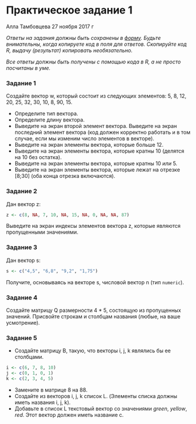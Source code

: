 Практическое задание 1
================
Алла Тамбовцева
27 ноября 2017 г

*Ответы на задания должны быть сохранены в [форму](https://goo.gl/forms/5q0DLc2WTRXRt7It1). Будьте внимательны, когда копируете код в поля для ответов. Скопируйте код R, выдачу (результат) копировать необязательно.*

*Все ответы должны быть получены с помощью кода в R, а не просто посчитаны в уме.*


### Задание 1

Создайте вектор w, который состоит из следующих элементов: 5, 8, 12, 20, 25, 32, 30, 10, 8, 90, 15.

-   Определите тип вектора.
-   Определите длину вектора.
-   Выведите на экран второй элемент вектора. Выведите на экран последний элемент вектора (код должен корректно работать и в том случае, если мы изменим число элементов в векторе).
-	Выведите на экран элементы вектора, которые больше 12.
-	Выведите на экран элементы вектора, которые кратны 10 (делятся на 10 без остатка).
-	Выведите на экран элементы вектора, которые кратны 10 *или* 5.
-	Выведите на экран элементы вектора, которые лежат на отрезке [8;30] (оба конца отрезка включаются).

### Задание 2

Дан вектор z:

``` r
z <- c(8, NA, 7, 10, NA, 15, NA, 0, NA, NA, 87)
```

Выведите на экран индексы элементов вектора z, которые являются пропущенными значениями.

### Задание 3

Дан вектор s:

``` r
s <- c("4,5", "6,8", "9,2", "1,75")
```

Получите, основываясь на векторе s, числовой вектор n (тип `numeric`).


### Задание 4

Создайте матрицу Q размерности 4 \* 5, состоящую из пропущенных значений. Присвойте строкам и столбцам названия (любые, на ваше усмотрение).

### Задание 5

-	Создайте матрицу B, такую, что векторы i, j, k являлись бы ее столбцами.

``` r
i <- c(6, 7, 8, 10)
j <- c(0, 1, 0, 1)
k <- c(2, 3, 4, 5)
```
-	Замените в матрице 8 на 88.
-	Создайте из векторов i, j, k список L. (Элементы списка должны иметь названия i, j, k).
-	Добавьте в список L текстовый вектор со значениями *green*, *yellow*, *red*. Этот вектор должен иметь название c.  
